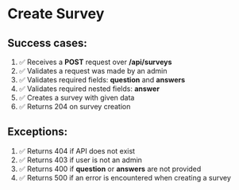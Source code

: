 # Create Survey

## Success cases:

1. ✅ Receives a **POST** request over **/api/surveys**
1. ✅ Validates a request was made by an admin
1. ✅ Validates required fields: **question** and **answers**
1. ✅ Validates required nested fields: **answer**
1. ✅ Creates a survey with given data
1. ✅ Returns 204 on survey creation

## Exceptions:

1. ✅ Returns 404 if API does not exist
1. ✅ Returns 403 if user is not an admin
1. ✅ Returns 400 if **question** or **answers** are not provided
1. ✅ Returns 500 if an error is encountered when creating a survey
